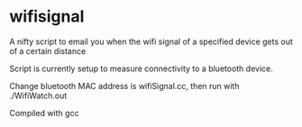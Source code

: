 wifisignal
==========

A nifty script to email you when the wifi signal of a specified device gets out of a certain distance

Script is currently setup to measure connectivity to a bluetooth device.

Change bluetooth MAC address is wifiSignal.cc, then run with ./WifiWatch.out

Compiled with gcc
